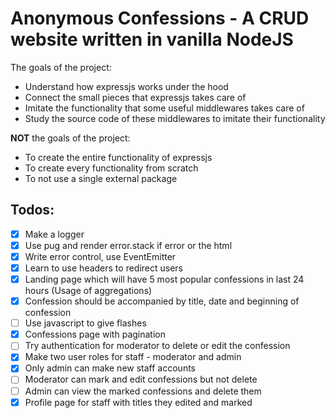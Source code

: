 # Anonymous Confessions - A CRUD website written in vanilla NodeJS

The goals of the project:

- Understand how expressjs works under the hood
- Connect the small pieces that expressjs takes care of
- Imitate the functionality that some useful middlewares takes care of
- Study the source code of these middlewares to imitate their functionality

**NOT** the goals of the project:

- To create the entire functionality of expressjs
- To create every functionality from scratch
- To not use a single external package

## Todos:

- [x] Make a logger
- [x] Use pug and render error.stack if error or the html
- [x] Write error control, use EventEmitter
- [x] Learn to use headers to redirect users
- [x] Landing page which will have 5 most popular confessions in last 24 hours (Usage of aggregations)
- [x] Confession should be accompanied by title, date and beginning of confession
- [ ] Use javascript to give flashes
- [x] Confessions page with pagination
- [ ] Try authentication for moderator to delete or edit the confession
- [x] Make two user roles for staff - moderator and admin
- [x] Only admin can make new staff accounts
- [ ] Moderator can mark and edit confessions but not delete
- [ ] Admin can view the marked confessions and delete them
- [x] Profile page for staff with titles they edited and marked
